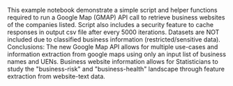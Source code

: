 This example notebook demonstrate a simple script and helper functions required to run a Google Map (GMAP) API call to retrieve business websites of the companies listed.
Script also includes a security feature to cache responses in output csv file after every 5000 iterations.
Datasets are NOT included due to classified business information (restricted/sensitive data). 
Conclusions: The new Google Map API allows for multiple use-cases and information extraction from google maps using only an input list of business names and UENs.
Business website information allows for Statisticians to study the "business-risk" and "business-health" landscape through feature extraction from website-text data. 
